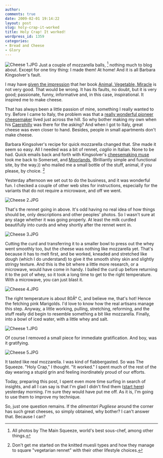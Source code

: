 ```yaml
---
author:
comments: true
date: 2009-02-01 19:14:22
layout: post
slug: holy-crap-it-worked
title: Holy Crap! It worked!
wordpress_id: 1359
categories:
- Bread and Cheese
- Glory
---
```


![Cheese 1.JPG](/uploads/2009/02/cheese-1.jpg) Just a couple of mozzarella balls, [^fn1] nothing much to blog about. Except for one tiny thing: I made them! At home! And it is all Barbara Kingsolver's fault.

I may have [given the impression](http://agro.biodiver.se/2009/01/where-do-your-garden-seeds-come-from/) that her book [Animal, Vegetable, Miracle](http://www.amazon.com/Animal-Vegetable-Miracle-Year-Food/dp/0060852569%3FSubscriptionId%3D0PZ7TM66EXQCXFVTMTR2%26tag%3Dadriaantijsse-20%26linkCode%3Dxm2%26camp%3D2025%26creative%3D165953%26creativeASIN%3D0060852569) is not very good. That would be wrong. It has its faults, no doubt, but it is very good; passionate, funny, informative and, in this case, inspirational. It inspired me to make cheese.

That has always been a little passion of mine, something I really wanted to try. Before I came to Italy, the problem was that a [really wonderful pioneer cheesemaker](http://www.saveur.com/article/Our-Favorite-Foods/Mrs-Kirkham-Had-a-Farm) lived just across the hill. So why bother making my own when his [Caerphilly](http://www.thecheeseshed.com/index.asp?function=DISPLAYPRODUCT&productid=29) was there for the asking? And when I got to Italy, great cheese was even closer to hand. Besides, people in small apartments don't make cheese.

Barbara Kingsolver's recipe for quick mozzarella changed that. She made it seem so easy. All I needed was a bit of rennet, _caglio_ in Italian. None to be had. Quick emails back and forth with Kingsolver's [cheesemaking muse](http://www.cheesemaking.com/) took me back to Somerset, and [Moorlands](http://www.cheesemaking.co.uk/cgi-bin/web_store.cgi), (Brilliantly simple and functional site, by the way.)) who mailed me a small bottle of the stuff, animal, if you please, by choice. [^fn2]

Yesterday afternoon we set out to do the business, and it was wonderful fun. I checked a couple of other web sites for instructions, especially for the variants that do not require a microwave, and off we went.

![Cheese 2.JPG](/uploads/2009/02/cheese-2.jpg)

That's the rennet going in above. It's odd having no real idea of how things should be, only descriptions and other peoples' photos. So I wasn't sure at any stage whether it was going properly. At least the milk curdled beautifully into curds and whey shortly after the rennet went in.

![Cheese 3.JPG](/uploads/2009/02/cheese-3.jpg)

Cutting the curd and transferring it to a smaller bowl to press out the whey went smoothly too, but the cheese was nothing like mozzarella yet. That's because it has to melt first, and be worked, kneaded and stretched like dough (which I do understand) to give it the smooth shiny skin and slightly stringy texture. And this is the bit where a little more research, or a microwave, would have come in handy. I balled the curd up before returning it to the pot of whey, so it took a long time to get to the right temperature. With a microwave, you can just blast it.

![Cheese 4.JPG](/uploads/2009/02/cheese-4.jpg)

The right temperature is about 80Â° C, and believe me, that's hot! Hence the fetching pink Marigolds. I'd love to know how the real artisans manage this step. Anyway, a little working, pulling, stretching, reforming, and the stuff really did begin to resemble something a bit like mozzarella. Finally, into a bowl of iced water, with a little whey and salt.

  ![Cheese 1.JPG](/uploads/2009/02/cheese-11.jpg)  


Of course I removed a small piece for immediate gratification. And boy, was it gratifying.

![Cheese 5.JPG](/uploads/2009/02/cheese-5.jpg)

It tasted like real mozzarella. I was kind of flabbergasted. So was The Squeeze. "Holy Crap," I thought. "It worked." I spent much of the rest of the day wearing a stupid grin and feeling inordinately proud of our efforts.

Today, preparing this post, I spent even more time surfing in search of insights, and all I can say is that I'm glad I didn't find them ([start here](http://biology.clc.uc.edu/fankhauser/Cheese/CHEESE.HTML)) yesterday morning. I'm sure they would have put me off. As it is, I'm going to use them to improve my technique.

So, just one question remains. If the _alimentari Pugliese_ around the corner has such great cheeses, so simply obtained, why bother? I can't answer that. Because I can?

[^fn1]: All photos by The Main Squeeze, world's best sous-chef, among other things. 

[^fn2]: Don't get me started on the knitted muesli types and how they manage to square "vegetarian rennet" with their other lifestyle choices. 

